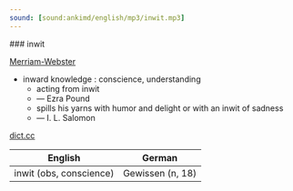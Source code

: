 ```yaml
---
sound: [sound:ankimd/english/mp3/inwit.mp3]
---
```


\### inwit

[Merriam-Webster](https://www.merriam-webster.com/dictionary/inwit)

- inward knowledge : conscience, understanding
    - acting from inwit
    - — Ezra Pound
    - spills his yarns with humor and delight or with an inwit of sadness
    - — I. L. Salomon

[dict.cc](https://www.dict.cc/inwit)

| English        | German       |
| -------------- | ------------ |
| inwit (obs, conscience) | Gewissen (n, 18) |
